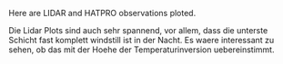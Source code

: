 Here are LIDAR and HATPRO observations ploted.

Die Lidar Plots sind auch sehr spannend, vor allem, dass die unterste Schicht fast komplett windstill ist in der Nacht.
Es waere interessant zu sehen, ob das mit der Hoehe der Temperaturinversion uebereinstimmt.

